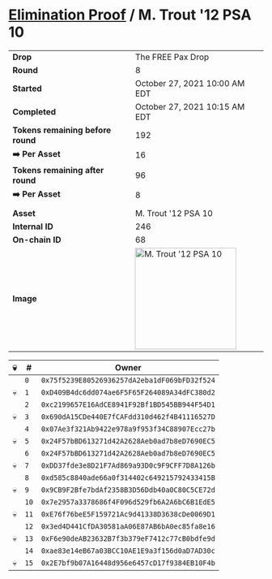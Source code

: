 # [Elimination Proof](./readme.md) / M. Trout &#039;12 PSA 10

|||
|---|---|
| **Drop** | The FREE Pax Drop |
| **Round** | 8 |
| **Started** | October 27, 2021 10:00 AM EDT |
| **Completed** | October 27, 2021 10:15 AM EDT |
| **Tokens remaining before round** | 192 |
| **➡️ Per Asset** | 16 |
| **Tokens remaining after round** | 96 |
| **➡️ Per Asset** | 8 |
| | |
| **Asset** | M. Trout &#039;12 PSA 10 |
| **Internal ID** | 246 |
| **On-chain ID** | 68 |
| **Image** | <img src="https://tcdn.blokpax.com/94aa4804-2e3b-4700-a0aa-ad617567a755/6c0baf8cc02e1e48ed28e2f3e6674ecb0f9d21346e11a73eeb5a4e61326db0f4.jpg" height="200" alt="M. Trout &#039;12 PSA 10" /> |


| 💀 | # | Owner |
| --- | --- | --- |
|  | `0` | `0x75f5239E80526936257dA2eba1dF069bFD32f524` |
| 💀 | `1` | `0xD409B4dc6dd074ae6F5F65F264089A34dFC380d2` |
|  | `2` | `0xc2199657E16AdCE8941F92Bf1BD545BB944F54D1` |
| 💀 | `3` | `0x690dA15CDe440E7fCAFdd310d462f4B41116527D` |
|  | `4` | `0x07Ae3f321Ab9422e978a9f953f34C88907Ecc27b` |
| 💀 | `5` | `0x24F57bBD613271d42A2628Aeb0ad7b8eD7690EC5` |
|  | `6` | `0x24F57bBD613271d42A2628Aeb0ad7b8eD7690EC5` |
| 💀 | `7` | `0xDD37fde3e8D21F7Ad869a93D0c9F9CFF7D8A126b` |
|  | `8` | `0xd585c8840ade66a0f314402c649215792433415B` |
| 💀 | `9` | `0x9CB9F2Bfe7bdAf2358B3D56Ddb40a0C80C5CE72d` |
|  | `10` | `0x7e2957a3378686f4F096d529fb6A2A6bC6B1EdE5` |
| 💀 | `11` | `0xE76f76beE5F159721Ac9d41338D3638cDe0069D1` |
|  | `12` | `0x3ed4D441CfDA30581aA06E87AB6bA0ec85fa8e16` |
| 💀 | `13` | `0xF6e90deAB23632B7f3b379eF7412c77cB0bdfe9d` |
|  | `14` | `0xae83e14eB67a03BCC10AE1E9a3f156d0aD7AD30c` |
| 💀 | `15` | `0x2E7bf9b07A16448d956e6457cD17f9384EB10F4b` |
